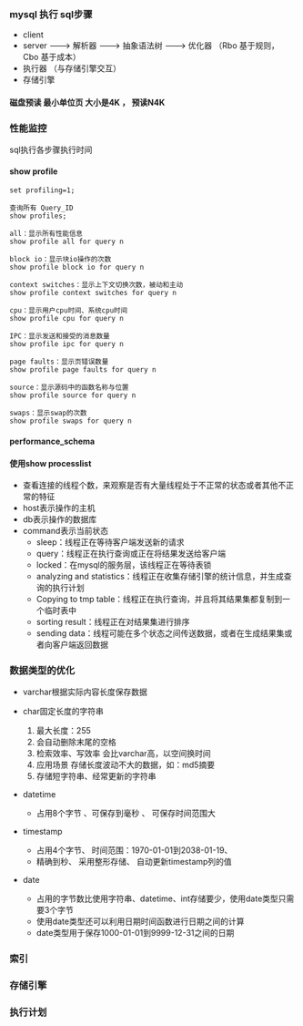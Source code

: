 ### mysql 执行 sql步骤

- client
- server  ---> 解析器 ---> 抽象语法树 ---> 优化器 （Rbo 基于规则， Cbo 基于成本）
- 执行器 （与存储引擎交互）
- 存储引擎

#### 磁盘预读 最小单位页 大小是4K ， 预读N4K

### 性能监控

sql执行各步骤执行时间

#### show profile                                                                                                   

```mysql
set profiling=1;

查询所有 Query_ID
show profiles;

all：显示所有性能信息
show profile all for query n

block io：显示块io操作的次数
show profile block io for query n

context switches：显示上下文切换次数，被动和主动
show profile context switches for query n

cpu：显示用户cpu时间、系统cpu时间
show profile cpu for query n

IPC：显示发送和接受的消息数量
show profile ipc for query n

page faults：显示页错误数量
show profile page faults for query n

source：显示源码中的函数名称与位置
show profile source for query n

swaps：显示swap的次数
show profile swaps for query n
```

#### performance_schema

#### 使用show processlist 

- 查看连接的线程个数，来观察是否有大量线程处于不正常的状态或者其他不正常的特征
- host表示操作的主机
- db表示操作的数据库
- command表示当前状态
  - sleep：线程正在等待客户端发送新的请求
  - query：线程正在执行查询或正在将结果发送给客户端
  - locked：在mysql的服务层，该线程正在等待表锁
  - analyzing and statistics：线程正在收集存储引擎的统计信息，并生成查询的执行计划
  - Copying to tmp table：线程正在执行查询，并且将其结果集都复制到一个临时表中
  - sorting result：线程正在对结果集进行排序
  - sending data：线程可能在多个状态之间传送数据，或者在生成结果集或者向客户端返回数据



### 数据类型的优化

- varchar根据实际内容长度保存数据
- char固定长度的字符串
  1. 最大长度：255
  2. 会自动删除末尾的空格
  3. 检索效率、写效率 会比varchar高，以空间换时间
  4. 应用场景 存储长度波动不大的数据，如：md5摘要
  5. 存储短字符串、经常更新的字符串
- datetime
  - 占用8个字节 、可保存到毫秒 、 可保存时间范围大

- timestamp
  - 占用4个字节、 时间范围：1970-01-01到2038-01-19、 
  - 精确到秒、 采用整形存储、 自动更新timestamp列的值
- date
  - 占用的字节数比使用字符串、datetime、int存储要少，使用date类型只需要3个字节
  - 使用date类型还可以利用日期时间函数进行日期之间的计算
  - date类型用于保存1000-01-01到9999-12-31之间的日期

### 索引



### 存储引擎



### 执行计划



